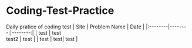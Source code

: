 # Coding-Test-Practice
Daily pratice of coding test 
| Site | Problem Name | Date |
|:--------|--------:|--------:|
| test | test<br> test2 | test |
| test | test| test |
